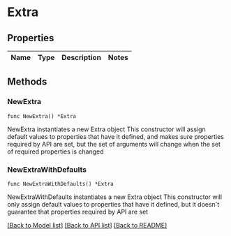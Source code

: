 # Extra

## Properties

Name | Type | Description | Notes
------------ | ------------- | ------------- | -------------

## Methods

### NewExtra

`func NewExtra() *Extra`

NewExtra instantiates a new Extra object
This constructor will assign default values to properties that have it defined,
and makes sure properties required by API are set, but the set of arguments
will change when the set of required properties is changed

### NewExtraWithDefaults

`func NewExtraWithDefaults() *Extra`

NewExtraWithDefaults instantiates a new Extra object
This constructor will only assign default values to properties that have it defined,
but it doesn't guarantee that properties required by API are set


[[Back to Model list]](../README.md#documentation-for-models) [[Back to API list]](../README.md#documentation-for-api-endpoints) [[Back to README]](../README.md)


